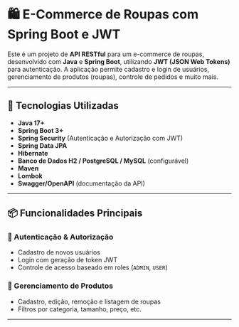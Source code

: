 # 🛍️ E-Commerce de Roupas com Spring Boot e JWT

Este é um projeto de **API RESTful** para um e-commerce de roupas, desenvolvido com **Java** e **Spring Boot**, utilizando **JWT (JSON Web Tokens)** para autenticação. A aplicação permite cadastro e login de usuários, gerenciamento de produtos (roupas), controle de pedidos e muito mais.

---

## 🚀 Tecnologias Utilizadas

- **Java 17+**
- **Spring Boot 3+**
- **Spring Security** (Autenticação e Autorização com JWT)
- **Spring Data JPA**
- **Hibernate**
- **Banco de Dados H2 / PostgreSQL / MySQL** (configurável)
- **Maven**
- **Lombok**
- **Swagger/OpenAPI** (documentação da API)

---

## 📦 Funcionalidades Principais

### 👤 Autenticação & Autorização
- Cadastro de novos usuários
- Login com geração de token JWT
- Controle de acesso baseado em roles (`ADMIN`, `USER`)

### 👕 Gerenciamento de Produtos
- Cadastro, edição, remoção e listagem de roupas
- Filtros por categoria, tamanho, preço, etc.

---
